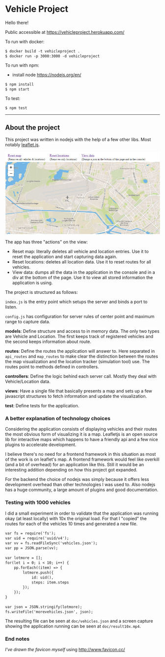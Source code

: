 # Vehicle Project

Hello there!

Public accessible at https://vehicleproject.herokuapp.com/

To run with docker:

```
$ docker build -t vehicleproject .
$ docker run -p 3000:3000 -d vehicleproject
```

To run with npm:

* install node https://nodejs.org/en/

```
$ npm install
$ npm start
```

To test:

```
$ npm test
```

---

## About the project

This project was written in nodejs with the help of a few other libs. Most notably [leaflet.js](http://leafletjs.com/).

![Vehicle Project](/doc/capture.png?raw=true)

The app has three "actions" on the view:

* Reset map: literally deletes all vehicle and location entries. Use it to reset the application and start capturing data again.
* Reset locations: deletes all location data. Use it to reset routes for all vehicles.
* View data: dumps all the data in the application in the console and in a div at the bottom of the page. Use it to view all stored information the application is using.

The project is structured as follows:

`index.js` is the entry point which setups the server and binds a port to listen.

`config.js` has configuration for server rules of center point and maximum range to capture data.

**models**: Define structure and access to in memory data. The only two types are Vehicle and Location. The first keeps track of registered vehicles and the second keeps information about route.

**routes**: Define the routes the application will answer to. Here separated in `api_routes` and `map_routes` to make clear the distinction between the routes the map visualization and the location tracker (simulation tool) use. The routes point to methods defined in controllers.

**controllers**: Define the logic behind each server call. Mostly they deal with Vehicle/Location data.

**views**: Have a single file that basically presents a map and sets up a few javascript structures to fetch information and update the visualization.

**test**: Define tests for the application.

### A better explanation of technology choices

Considering the application consists of displaying vehicles and their routes the most obvious form of visualizing it is a map. Leafletjs is an open source lib for interactive maps which happens to have a friendly api and a few nice plugins to accelerate development.

I believe there's no need for a frontend framework in this situation as most of the work is on leaflet's map. A frontend framework would feel like overkill (and a bit of overhead) for an application like this. Still it would be an interesting addition depending on how this project got expanded.

For the backend the choice of nodejs was simply because it offers less development overhead than other technologies I was used to. Also nodejs has a huge community, a large amount of plugins and good documentation.

### Testing with 1000 vehicles

I did a small experiment in order to validate that the application was running okay (at least locally) with 10x the original load. For that I "copied" the routes for each of the vehicles 10 times and generated a new file.

```
var fs = require('fs');
var uid = require('uuid/v4');
var vv = fs.readFileSync('vehicles.json');
var pp = JSON.parse(vv);

var lotmore = [];
for(let i = 0; i < 10; i++) {
    pp.forEach((item) => {
        lotmore.push({
            id: uid(),
            steps: item.steps
        });
    });
}

var json = JSON.stringify(lotmore); 
fs.writeFile('morevehicles.json', json);
```

The resulting file can be seen at `doc/vehicles.json` and a screen capture showing the application running can be seen at `doc/result10x.mp4`.

### End notes

*I've drawn the favicon myself* using http://www.favicon.cc/